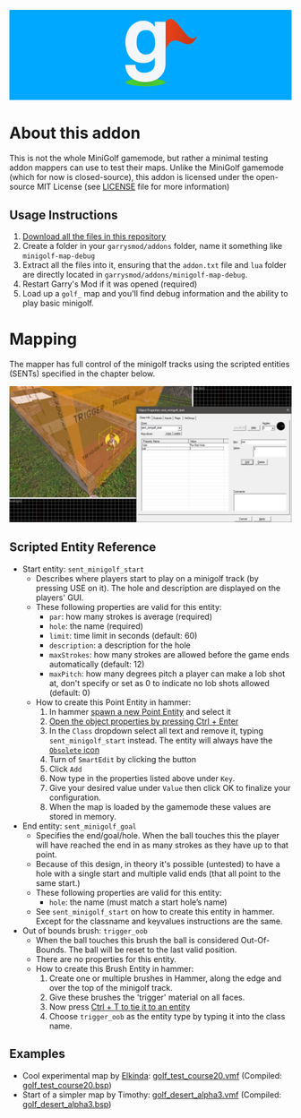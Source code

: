 ![The Minigolf Logo by Syff](.github/assets/logo_with_background.png)

# About this addon

This is not the whole MiniGolf gamemode, but rather a minimal testing addon mappers can use to test their maps. Unlike the MiniGolf gamemode (which for now is closed-source), this addon is licensed under the open-source MIT License (see [LICENSE](LICENSE) file for more information)


## Usage Instructions

1. [Download all the files in this repository](archive/master.zip)
2. Create a folder in your `garrysmod/addons` folder, name it something like `minigolf-map-debug`
3. Extract all the files into it, ensuring that the `addon.txt` file and `lua` folder are directly located in `garrysmod/addons/minigolf-map-debug`.
4. Restart Garry's Mod if it was opened (required)
5. Load up a `golf_` map and you'll find debug information and the ability to play basic minigolf.


# Mapping
The mapper has full control of the minigolf tracks using the scripted entities (SENTs) specified in the chapter below.

![Example of a sent_minigolf_start and trigger_oob brush](.github/assets/guide_mapping_object.jpg)

## Scripted Entity Reference

* Start entity: `sent_minigolf_start`
  * Describes where players start to play on a minigolf track (by pressing USE on it). The hole and description are displayed on the players' GUI.
  * These following properties are valid for this entity:
    * `par`: how many strokes is average (required)
    * `hole`: the name (required)
    * `limit`: time limit in seconds (default: 60)
    * `description`: a description for the hole
    * `maxStrokes`: how many strokes are allowed before the game ends automatically (default: 12)
    * `maxPitch`: how many degrees pitch a player can make a lob shot at, don't specify or set as 0 to indicate no lob shots allowed (default: 0)
  * How to create this Point Entity in hammer:
    1. In hammer [spawn a new Point Entity](https://developer.valvesoftware.com/wiki/Entity_Creation) and select it
    2. [Open the object properties by pressing Ctrl + Enter](https://developer.valvesoftware.com/wiki/Hammer_Object_Properties_Dialog)
    3. In the `Class` dropdown select all text and remove it, typing `sent_minigolf_start` instead. The entity will always have the [`Obsolete` icon](https://developer.valvesoftware.com/wiki/Obsolete)
    4. Turn of `SmartEdit` by clicking the button
    5. Click `Add`
    6. Now type in the properties listed above under `Key`. 
    7. Give your desired value under `Value` then click OK to finalize your configuration.
    8. When the map is loaded by the gamemode these values are stored in memory.
* End entity: `sent_minigolf_goal`
  * Specifies the end/goal/hole. When the ball touches this the player will have reached the end in as many strokes as they have up to that point.
  * Because of this design, in theory it's possible (untested) to have a hole with a single start and multiple valid ends (that all point to the same start.)
  * These following properties are valid for this entity: 
    * `hole`: the name (must match a start hole’s name)
  * See `sent_minigolf_start` on how to create this entity in hammer. Except for the classname and keyvalues instructions are the same.
* Out of bounds brush: `trigger_oob`
  * When the ball touches this brush the ball is considered Out-Of-Bounds. The ball will be reset to the last valid position.
  * There are no properties for this entity.
  * How to create this Brush Entity in hammer:
    1. Create one or multiple brushes in Hammer, along the edge and over the top of the minigolf track. 
    2. Give these brushes the 'trigger' material on all faces. 
    3. Now press [Ctrl + T to tie it to an entity](https://developer.valvesoftware.com/wiki/Hammer_Tools_Menu#Tie_to_Entity_.3CCtrl.2BT.3E)
    4. Choose `trigger_oob` as the entity type by typing it into the class name.


## Examples

* Cool experimental map by [Elkinda](https://steamcommunity.com/id/Elkinda/): [golf_test_course20.vmf](https://mega.nz/file/h1BlEAwK#E3YEXd41_tgTBmjmD1Uu2h4RXlUhMqnPIZT-b7WFNq4) (Compiled: [golf_test_course20.bsp](https://mega.nz/file/tsgVTSgI#4L-KcURZOAHDOf7wxRekFjOmdXcF8mzQfe0swqz6uuk))
* Start of a simpler map by Timothy: [golf_desert_alpha3.vmf](https://mega.nz/file/cwhxxBjb#HM4SEO7TDeVLljNFTb_ncHLvn2Vl2HsSzr_9o7nUq0M) (Compiled: [golf_desert_alpha3.bsp](https://mega.nz/file/UpwlxL7L#G6gzQKi501-584jLmWRxwJGYpZzOcGv_CSvswS0cl44))